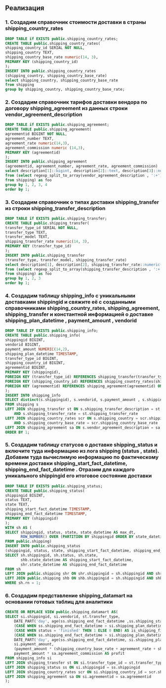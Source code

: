 ## Реализация


### 1. Создадим справочник стоимости доставки в страны shipping_country_rates
```SQL
DROP TABLE if EXISTS public.shipping_country_rates;
CREATE TABLE public.shipping_country_rates(
shipping_country_id SERIAL NOT NULL,
shipping_country TEXT,
shipping_country_base_rate numeric(14, 3),
PRIMARY KEY (shipping_country_id)
);
INSERT INTO public.shipping_country_rates
(shipping_country, shipping_country_base_rate)
select shipping_country, shipping_country_base_rate 
from shipping
group by shipping_country, shipping_country_base_rate;
```


### 2. Создадим справочник тарифов доставки вендора по договору shipping_agreement из данных строки vendor_agreement_description
```SQL
DROP TABLE if EXISTS public.shipping_agreement;
CREATE TABLE public.shipping_agreement(
agreementid BIGINT NOT NULL,
agreement_number TEXT,
agreement_rate numeric(14,3),
agreement_commission numeric (14,3),
PRIMARY KEY (agreementid)
);
INSERT INTO public.shipping_agreement
(agreementid, agreement_number, agreement_rate, agreement_commission)
select description[1]::bigint, description[2]::text, description[3]::numeric(14,3), description[4]::numeric(14,3)
from (select regexp_split_to_array(vendor_agreement_description , ':+') as description
from shipping) as foo
group by 1, 2, 3, 4
order by 1;
```


### 3. Создадим справочник о типах доставки shipping_transfer из строки shipping_transfer_description
```SQL
DROP TABLE if EXISTS public.shipping_transfer;
CREATE TABLE public.shipping_transfer(
transfer_type_id SERIAL NOT NULL,
transfer_type TEXT,
transfer_model TEXT,
shipping_transfer_rate numeric(14, 3),
PRIMARY KEY (transfer_type_id)
);
INSERT INTO public.shipping_transfer
(transfer_type, transfer_model, shipping_transfer_rate)
select description[1], description[2], shipping_transfer_rate::numeric(14,3)
from (select regexp_split_to_array(shipping_transfer_description , ':+') as description, shipping_transfer_rate
from shipping) as foo
group by 1, 2, 3
order by 1;
```


### 4. Создадим таблицу shipping_info с уникальными доставками shippingid и свяжите её с созданными справочниками shipping_country_rates, shipping_agreement, shipping_transfer и константной информацией о доставке shipping_plan_datetime , payment_amount , vendorid
```SQL
DROP TABLE IF EXISTS public.shipping_info;
CREATE TABLE public.shipping_info(
shippingid BIGINT,
vendorid BIGINT,
payment_amount NUMERIC(14,2),
shipping_plan_datetime TIMESTAMP,
transfer_type_id BIGINT,
shipping_country_id BIGINT,
agreementid BIGINT,
PRIMARY KEY (shippingid),
FOREIGN KEY (transfer_type_id) REFERENCES shipping_transfer(transfer_type_id) ON UPDATE CASCADE,
FOREIGN KEY (shipping_country_id) REFERENCES shipping_country_rates(shipping_country_id) ON UPDATE CASCADE,
FOREIGN KEY (agreementid) REFERENCES shipping_agreement(agreementid) ON UPDATE CASCADE
);
INSERT INTO shipping_info
SELECT distinct(s.shippingid), s.vendorid, s.payment_amount , s.shipping_plan_datetime , st.transfer_type_id, scr.shipping_country_id, sa.agreementid
FROM shipping s
LEFT JOIN shipping_transfer st ON s.shipping_transfer_description = st.transfer_type || ':' || st.transfer_model
	AND s.shipping_transfer_rate = st.shipping_transfer_rate
LEFT JOIN shipping_country_rates scr ON s.shipping_country = scr.shipping_country
	AND s.shipping_country_base_rate = scr.shipping_country_base_rate
LEFT JOIN shipping_agreement sa ON s.vendor_agreement_description = sa.agreementid || ':' ||  sa.agreement_number || ':' || sa.agreement_rate :: numeric (14,2) || ':' || sa.agreement_commission :: numeric (14,2)
ORDER BY 1;
```


### 5. Создадим таблицу статусов о доставке shipping_status и включите туда информацию из лога shipping (status , state). Добавим туда вычислимую информацию по фактическому времени доставки shipping_start_fact_datetime, shipping_end_fact_datetime . Отразим для каждого уникального shippingid его итоговое состояние доставки
```SQL
DROP TABLE IF EXISTS public.shipping_status;
CREATE TABLE public.shipping_status(
shippingid BIGINT, 
status TEXT, 
state TEXT,
shipping_start_fact_datetime TIMESTAMP,
shipping_end_fact_datetime TIMESTAMP,
PRIMARY KEY (shippingid)
);
WITH sh AS (
SELECT shippingid, status, state, state_datetime AS max_dt, 
	   ROW_NUMBER() OVER (PARTITION BY shippingid ORDER BY state_datetime desc) rn
FROM public.shipping)
INSERT INTO public.shipping_status
(shippingid, status, state, shipping_start_fact_datetime, shipping_end_fact_datetime)
SELECT sh.shippingid, sh.status, sh.state,
	   shb.state_datetime AS shipping_start_fact_datetime,
	   shr.state_datetime AS shipping_end_fact_datetime
FROM sh
LEFT JOIN public.shipping shr ON shr.shippingid = sh.shippingid AND shr.state = 'recieved'
LEFT JOIN public.shipping shb ON shb.shippingid = sh.shippingid AND shb.state = 'booked'
WHERE sh.rn = 1;
```


### 6. Создадим представление shipping_datamart на основании готовых таблиц для аналитики
```SQL
CREATE OR REPLACE VIEW public.shipping_datamart AS(
SELECT si.shippingid, si.vendorid, st.transfer_type, 
	DATE_PART('day', age(ss.shipping_end_fact_datetime ,ss.shipping_start_fact_datetime)) AS full_day_at_shipping,
	(CASE WHEN ss.shipping_end_fact_datetime > si.shipping_plan_datetime THEN 1 ELSE 0 END) AS is_delay,
	(CASE WHEN status = 'finished' THEN 1 ELSE 0 END) AS is_shipping_finish,
	(CASE WHEN ss.shipping_end_fact_datetime > si.shipping_plan_datetime THEN 
	DATE_PART('day', age(ss.shipping_end_fact_datetime, si.shipping_plan_datetime)) ELSE 0 END) AS delay_day_at_shipping,
	si.payment_amount,
	(payment_amount * (shipping_country_base_rate + agreement_rate + shipping_transfer_rate)) AS vat,
	payment_amount * sa.agreement_commission AS profit
FROM shipping_info si
LEFT JOIN shipping_transfer st ON si.transfer_type_id = st.transfer_type_id 
LEFT JOIN shipping_status ss ON si.shippingid = ss.shippingid 
LEFT JOIN shipping_country_rates scr ON si.shipping_country_id = scr.shipping_country_id 
LEFT JOIN shipping_agreement sa ON si.agreementid = sa.agreementid 
);
```
